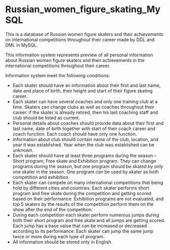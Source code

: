# Russian_women_figure_skating_MySQL
This is a database of Russian women figure skaters and their achievements on international competitions throughout their career made by DDL and DML in MySQL.

This information system represents preview of all personal information about Russian women figure skaters and their achievements in the international competitions throughout their career.

Information system meet the following conditions:
-	Each skater should have an information about their first and last name, date and place of birth, their height and start of their figure skating career. 
-	Each skater can have several coaches and only one training club at a time. Skaters can change clubs as well as coaches throughout their career. if the skater is already retired, then his last coaching staff and club should be listed as current. 
-	Personal details about coaches should provide data about their first and last name, date of birth together with start of their coach career and coach function. Each coach should have only one function.
-	Information about club should contain name of the club, location, and year it was established. Year when the club was established can be unknown.
-	Each skater should have at least three programs during the season – Short program, Free skate and Exhibition program. They can change programs during the season, but one program should be skated by only one skater in the season. One program can be used by skater as both competition and exhibition.
-	Each skater can compete on many international competitions that being hold by different cities and countries. Each skater performs short program and free skate during the competition and getting scored based on their performance. Exhibition programs are not evaluated, and top 5 skaters by the results of the competition perform them on the show after the end of the competition.
-	During each competition each skater perform numerous jumps during both their short program and free skate and all jumps are getting scored. Each jump has a base value that can be increased or decreased according to its performance. Each skater can jump the same jump twice or more during each type of program.
-	All information should be stored only in English.

